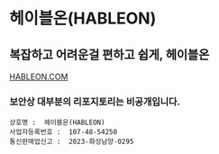 # 헤이블온(HABLEON)

## 복잡하고 어려운걸 편하고 쉽게, 헤이블온
[HABLEON.COM](https://hableon.com/)

### 보안상 대부분의 리포지토리는 비공개입니다.

```
상호명 :  헤이블온(HABLEON)
사업자등록번호 :  107-48-54250
통신판매업신고 :  2023-화성남양-0295
```
